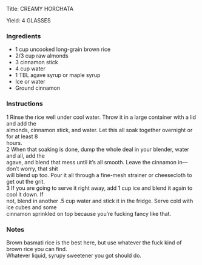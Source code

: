 <!DOCTYPE HTML PUBLIC "-//W3C//DTD HTML 4.0 Transitional//EN">
<html>
  <head>
  <title>CREAMY HORCHATA</title><link rel='stylesheet' href='style.css' type='text/css'><meta http-equiv="Content-Style-Stype" content="text/css">
     <meta http-equiv="Content-Type" content="text/html;charset=utf-8">
     </head><body><div class="recipe" itemscope itemtype="http://schema.org/Recipe"><div class='header'><p class="title"><span class="label">Title:</span> <span itemprop="name">CREAMY HORCHATA</span></p>
<p class="yields"><span class="label">Yield:</span> <span itemprop="recipeYield">4 GLASSES</span></p>
</div><div class="ing"><h3>Ingredients</h3><ul class="ing"><li class="ing" itemprop="ingredients">1 cup uncooked long-grain brown rice </li>
<li class="ing" itemprop="ingredients">2/3 cup raw almonds </li>
<li class="ing" itemprop="ingredients">3 cinnamon stick </li>
<li class="ing" itemprop="ingredients">4 cup water </li>
<li class="ing" itemprop="ingredients">1 TBL agave syrup or maple syrup </li>
<li class="ing" itemprop="ingredients">Ice or water </li>
<li class="ing" itemprop="ingredients">Ground cinnamon </li>
</ul>
</div>
<div class="instructions"><h3 class="Instructions">Instructions</h3><div itemprop="recipeInstructions"><p>1 Rinse the rice well under cool water. Throw it in a large container with a lid and add the<br>almonds, cinnamon stick, and water. Let this all soak together overnight or for at least 8<br>hours.<br>2 When that soaking is done, dump the whole deal in your blender, water and all, add the<br>agave, and blend that mess until it’s all smooth. Leave the cinnamon in—don’t worry, that shit<br>will blend up too. Pour it all through a fine-mesh strainer or cheesecloth to get out the grit.<br>3 If you are going to serve it right away, add 1 cup ice and blend it again to cool it down. If<br>not, blend in another .5 cup water and stick it in the fridge. Serve cold with ice cubes and some<br>cinnamon sprinkled on top because you’re fucking fancy like that.</p></div></div><div class="modifications"><h3 class="Notes">Notes</h3><p>Brown basmati rice is the best here, but use whatever the fuck kind of brown rice you can find.<br> Whatever liquid, syrupy sweetener you got should do.</p></div></div>

</body>
</html>